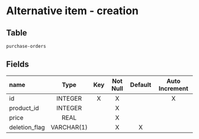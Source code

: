 # Alternative item - creation

## Table

`purchase-orders`

## Fields

| name | Type | Key | Not Null | Default | Auto Increment |
|:---|:---:|:---:|:---:|:---:|:---:|
| id | INTEGER | X | X |  | X |
| product_id | INTEGER |  | X | | |
| price | REAL |  | X | | |
| deletion_flag | VARCHAR(1) |  | X | X | |